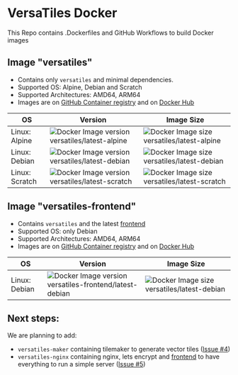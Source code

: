 # VersaTiles Docker

This Repo contains .Dockerfiles and GitHub Workflows to build Docker images

## Image "versatiles"

- Contains only `versatiles` and minimal dependencies.
- Supported OS: Alpine, Debian and Scratch
- Supported Architectures: AMD64, ARM64
- Images are on [GitHub Container registry](https://github.com/versatiles-org/versatiles-docker/pkgs/container/versatiles) and on [Docker Hub](https://hub.docker.com/repository/docker/versatiles/versatiles/general)

| OS             | Version                                                                                                                 | Image Size                                                                                                                    |
|----------------|-------------------------------------------------------------------------------------------------------------------------|-------------------------------------------------------------------------------------------------------------------------------|
| Linux: Alpine  | ![Docker Image version versatiles/latest-alpine](https://img.shields.io/docker/v/versatiles/versatiles/latest-alpine)   | ![Docker Image size versatiles/latest-alpine](https://img.shields.io/docker/image-size/versatiles/versatiles/latest-alpine)   |
| Linux: Debian  | ![Docker Image version versatiles/latest-debian](https://img.shields.io/docker/v/versatiles/versatiles/latest-debian)   | ![Docker Image size versatiles/latest-debian](https://img.shields.io/docker/image-size/versatiles/versatiles/latest-debian)   |
| Linux: Scratch | ![Docker Image version versatiles/latest-scratch](https://img.shields.io/docker/v/versatiles/versatiles/latest-scratch) | ![Docker Image size versatiles/latest-scratch](https://img.shields.io/docker/image-size/versatiles/versatiles/latest-scratch) |

## Image "versatiles-frontend"

- Contains `versatiles` and the latest [frontend](https://github.com/versatiles-org/versatiles-frontend)
- Supported OS: only Debian
- Supported Architectures: AMD64, ARM64
- Images are on [GitHub Container registry](https://github.com/versatiles-org/versatiles-docker/pkgs/container/versatiles-frontend) and on [Docker Hub](https://hub.docker.com/repository/docker/versatiles/versatiles-frontend/general)

| OS             | Version                                                                                                                 | Image Size                                                                                                                    |
|----------------|-------------------------------------------------------------------------------------------------------------------------|-------------------------------------------------------------------------------------------------------------------------------|
| Linux: Debian  | ![Docker Image version versatiles-frontend/latest-debian](https://img.shields.io/docker/v/versatiles/versatiles-frontend/latest-debian)   | ![Docker Image size versatiles/latest-debian](https://img.shields.io/docker/image-size/versatiles/versatiles-frontend/latest-debian)   |

## Next steps:

We are planning to add:
- `versatiles-maker` containing tilemaker to generate vector tiles ([Issue #4](https://github.com/versatiles-org/versatiles-docker/issues/4))
- `versatiles-nginx` containing nginx, lets encrypt and [frontend](https://github.com/versatiles-org/versatiles-frontend) to have everything to run a simple server ([Issue #5](https://github.com/versatiles-org/versatiles-docker/issues/5))
